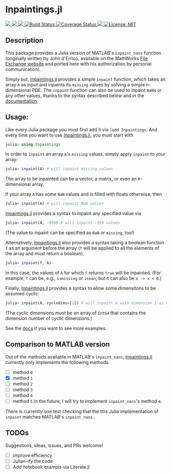 # Inpaintings.jl

<p>
  <a href="https://briochemc.github.io/Inpaintings.jl/dev">
    <img src=https://img.shields.io/badge/docs-dev-blue.svg>
  </a>
  <a href="https://briochemc.github.io/Inpaintings.jl/stable">
    <img src=https://img.shields.io/badge/docs-stable-blue.svg>
  </a>
  <a href="https://ci.appveyor.com/project/briochemc/Inpaintings-jl">
    <img src=https://ci.appveyor.com/api/projects/status/udbwakr621jbyvj1?svg=true>
  </a>
  <a href="https://travis-ci.com/briochemc/Inpaintings.jl">
    <img alt="Build Status" src="https://travis-ci.com/briochemc/Inpaintings.jl.svg?branch=master">
  </a>
  <a href='https://coveralls.io/github/briochemc/Inpaintings.jl?branch=master'>
    <img src='https://coveralls.io/repos/github/briochemc/Inpaintings.jl/badge.svg?branch=master' alt='Coverage Status' />
  </a>
  <a href="https://codecov.io/gh/briochemc/Inpaintings.jl">
    <img src="https://codecov.io/gh/briochemc/Inpaintings.jl/branch/master/graph/badge.svg" />
  </a>
  <a href="https://github.com/briochemc/Inpaintings.jl/blob/master/LICENSE">
    <img alt="License: MIT" src="https://img.shields.io/badge/License-MIT-yellow.svg">
  </a>
</p>

## Description

This package provides a Julia version of MATLAB's `inpaint_nans` function (originally written by John d'Errico, available on the MathWorks [File Exchange website](https://www.mathworks.com/matlabcentral/fileexchange/4551-inpaint_nans) and ported here with his authorization by personal communication).

Simply put, [Inpaintings.jl](https://github.com/briochemc/Inpaintings.jl) provides a simple `inpaint` function, which takes an array `A` as input and inpaints its `missing` values by solving a simple *n*-dimensional PDE.
The `inpaint` function can also be used to inpaint `NaN`s or any other values, thanks to the syntax described below and in the [documentation](https://briochemc.github.io/Inpaintings.jl/stable).

## Usage: 

Like every Julia package you must first add it via `]add Inpaintings`.
And every time you want to use [Inpaintings.jl](https://github.com/briochemc/Inpaintings.jl), you must start with
```julia
julia> using Inpaintings
```

In order to `inpaint` an array `A`'s `missing` values, simply apply `inpaint` to your array:
```julia
julia> inpaint(A) # will inpaint missing values
```
The array to be inpainted can be a vector, a matrix, or even an *n*-dimensional array. 

If your array `A` has some `NaN` values and is filled with floats otherwise, then
```julia
julia> inpaint(A) # will inpaint NaN values
```

[Inpaintings.jl](https://github.com/briochemc/Inpaintings.jl) provides a syntax to inpaint any specified value via
```julia
julia> inpaint(A, -999) # will inpaint -999 values
```
(The value to inpaint can be specified as `NaN` or `missing`, too!)

Alternatively, [Inpaintings.jl](https://github.com/briochemc/Inpaintings.jl) also provides a syntax taking a boolean function `f` as an argument before the array (`f` will be applied to all the elements of the array and must return a boolean).
```julia
julia> inpaint(f, A)
```
In this case, the values of `A` for which `f` returns `true` will be inpainted.
(For example, `f` can be, e.g., `ismissing` or `isnan`, but it can also be `x -> x < 0`.)

Finally, [Inpaintings.jl](https://github.com/briochemc/Inpaintings.jl) provides a syntax to allow some dimensitons to be assumed cyclic: 
```julia
julia> inpaint(A, cycledims=[1]) # will inpaint A with dimension 1 as cyclic
```
(The cyclic dimensions must be an array of `Int64` that contains the dimension number of cyclic dimensions.)

See the [docs](https://briochemc.github.io/Inpaintings.jl/stable) if you want to see more examples.

## Comparison to MATLAB version

Out of the methods available in MATLAB's `inpaint_nans`, [Inpaintings.jl](https://github.com/briochemc/Inpaintings.jl) currently only implements the following methods:
- [ ] method `0`
- [x] method `1`
- [ ] method `2`
- [ ] method `3`
- [ ] method `4`
- [ ] method `5`
In the future, I will try to implement `inpaint_nans`'s method `4`.

There is currently one test checking that the this Julia implementation of `inpaint` matches MATLAB's `inpaint_nans`..

## TODOs

Suggestions, ideas, issues, and PRs welcome!

- [ ] improve efficiency
- [ ] Julian-ify the code
- [ ] Add notebook exampls via Literate.jl
